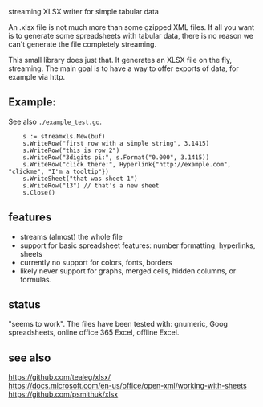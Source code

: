 streaming XLSX writer for simple tabular data

An .xlsx file is not much more than some gzipped XML files. If all you want is to generate some spreadsheets with tabular data, there is no reason we can't generate the file completely streaming.

This small library does just that. It generates an XLSX file on the fly, streaming. The main goal is to have a way to offer exports of data, for example via http.


## Example:
See also `./example_test.go`.

```
	s := streamxls.New(buf)
	s.WriteRow("first row with a simple string", 3.1415)
	s.WriteRow("this is row 2")
	s.WriteRow("3digits pi:", s.Format("0.000", 3.1415))
	s.WriteRow("click there:", Hyperlink{"http://example.com", "clickme", "I'm a tooltip"})
	s.WriteSheet("that was sheet 1")
	s.WriteRow("13") // that's a new sheet
	s.Close()
```

## features

- streams (almost) the whole file
- support for basic spreadsheet features: number formatting, hyperlinks, sheets
- currently no support for colors, fonts, borders
- likely never support for graphs, merged cells, hidden columns, or formulas.


## status

"seems to work". The files have been tested with: gnumeric, Goog spreadsheets, online office 365 Excel, offline Excel.


## see also

https://github.com/tealeg/xlsx/  
https://docs.microsoft.com/en-us/office/open-xml/working-with-sheets  
https://github.com/psmithuk/xlsx  

